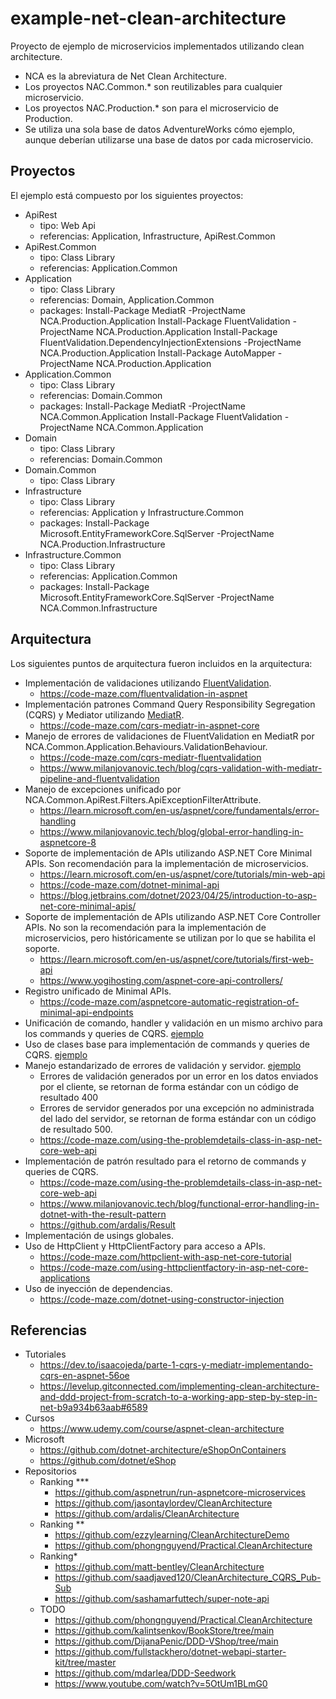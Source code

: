 # example-net-clean-architecture

Proyecto de ejemplo de microservicios implementados utilizando clean architecture.

- NCA es la abreviatura de Net Clean Architecture.
- Los proyectos NAC.Common.\* son reutilizables para cualquier microservicio.
- Los proyectos NAC.Production.\* son para el microservicio de Production.
- Se utiliza una sola base de datos AdventureWorks cómo ejemplo, aunque deberían utilizarse una base de datos por cada microservicio.

## Proyectos

El ejemplo está compuesto por los siguientes proyectos:

- ApiRest
  - tipo: Web Api
  - referencias: Application, Infrastructure, ApiRest.Common
- ApiRest.Common
  - tipo: Class Library
  - referencias: Application.Common
- Application
  - tipo: Class Library
  - referencias: Domain, Application.Common
  - packages:
    Install-Package MediatR -ProjectName NCA.Production.Application
    Install-Package FluentValidation -ProjectName NCA.Production.Application
    Install-Package FluentValidation.DependencyInjectionExtensions -ProjectName NCA.Production.Application
    Install-Package AutoMapper -ProjectName NCA.Production.Application
- Application.Common
  - tipo: Class Library
  - referencias: Domain.Common
  - packages:
    Install-Package MediatR -ProjectName NCA.Common.Application
    Install-Package FluentValidation -ProjectName NCA.Common.Application
- Domain
  - tipo: Class Library
  - referencias: Domain.Common
- Domain.Common
  - tipo: Class Library
- Infrastructure
  - tipo: Class Library
  - referencias: Application y Infrastructure.Common
  - packages:
    Install-Package Microsoft.EntityFrameworkCore.SqlServer -ProjectName NCA.Production.Infrastructure
- Infrastructure.Common
  - tipo: Class Library
  - referencias: Application.Common
  - packages:
    Install-Package Microsoft.EntityFrameworkCore.SqlServer -ProjectName NCA.Common.Infrastructure

## Arquitectura

Los siguientes puntos de arquitectura fueron incluidos en la arquitectura:

- Implementación de validaciones utilizando [FluentValidation](https://docs.fluentvalidation.net/).
  - <https://code-maze.com/fluentvalidation-in-aspnet>
- Implementación patrones Command Query Responsibility Segregation (CQRS) y Mediator utilizando [MediatR](https://github.com/jbogard/MediatR).
  - <https://code-maze.com/cqrs-mediatr-in-aspnet-core>
- Manejo de errores de validaciones de FluentValidation en MediatR por NCA.Common.Application.Behaviours.ValidationBehaviour.
  - <https://code-maze.com/cqrs-mediatr-fluentvalidation>
  - <https://www.milanjovanovic.tech/blog/cqrs-validation-with-mediatr-pipeline-and-fluentvalidation>
- Manejo de excepciones unificado por NCA.Common.ApiRest.Filters.ApiExceptionFilterAttribute.
  - <https://learn.microsoft.com/en-us/aspnet/core/fundamentals/error-handling>
  - <https://www.milanjovanovic.tech/blog/global-error-handling-in-aspnetcore-8>
- Soporte de implementación de APIs utilizando ASP.NET Core Minimal APIs. Son recomendación para la implementación de microservicios.
  - <https://learn.microsoft.com/en-us/aspnet/core/tutorials/min-web-api>
  - <https://code-maze.com/dotnet-minimal-api>
  - <https://blog.jetbrains.com/dotnet/2023/04/25/introduction-to-asp-net-core-minimal-apis/>
- Soporte de implementación de APIs utilizando ASP.NET Core Controller APIs. No son la recomendación para la implementación de microservicios, pero históricamente se utilizan por lo que se habilita el soporte.
  - <https://learn.microsoft.com/en-us/aspnet/core/tutorials/first-web-api>
  - <https://www.yogihosting.com/aspnet-core-api-controllers/>
- Registro unificado de Minimal APIs.
  - <https://code-maze.com/aspnetcore-automatic-registration-of-minimal-api-endpoints>
- Unificación de comando, handler y validación en un mismo archivo para los commands y queries de CQRS. [ejemplo](README-estructura.md)
- Uso de clases base para implementación de commands y queries de CQRS. [ejemplo](README-clases-base.md)
- Manejo estandarizado de errores de validación y servidor. [ejemplo](README-errores.md)
  - Errores de validación generados por un error en los datos enviados por el cliente, se retornan de forma estándar con un código de resultado 400
  - Errores de servidor generados por una excepción no administrada del lado del servidor, se retornan de forma estándar con un código de resultado 500.
  - <https://code-maze.com/using-the-problemdetails-class-in-asp-net-core-web-api>
- Implementación de patrón resultado para el retorno de commands y queries de CQRS.
  - <https://code-maze.com/using-the-problemdetails-class-in-asp-net-core-web-api>
  - <https://www.milanjovanovic.tech/blog/functional-error-handling-in-dotnet-with-the-result-pattern>
  - <https://github.com/ardalis/Result>
- Implementación de usings globales.
- Uso de HttpClient y HttpClientFactory para acceso a APIs.
  - <https://code-maze.com/httpclient-with-asp-net-core-tutorial>
  - <https://code-maze.com/using-httpclientfactory-in-asp-net-core-applications>
- Uso de inyección de dependencias.
  - <https://code-maze.com/dotnet-using-constructor-injection>

## Referencias

- Tutoriales
  - <https://dev.to/isaacojeda/parte-1-cqrs-y-mediatr-implementando-cqrs-en-aspnet-56oe>
  - <https://levelup.gitconnected.com/implementing-clean-architecture-and-ddd-project-from-scratch-to-a-working-app-step-by-step-in-net-b9a934b63aab#6589>
- Cursos
  - <https://www.udemy.com/course/aspnet-clean-architecture>
- Microsoft
  - <https://github.com/dotnet-architecture/eShopOnContainers>
  - <https://github.com/dotnet/eShop>
- Repositorios
  - Ranking \*\*\*
    - <https://github.com/aspnetrun/run-aspnetcore-microservices>
    - <https://github.com/jasontaylordev/CleanArchitecture>
    - <https://github.com/ardalis/CleanArchitecture>
  - Ranking \*\*
    - <https://github.com/ezzylearning/CleanArchitectureDemo>
    - <https://github.com/phongnguyend/Practical.CleanArchitecture>
  - Ranking\*
    - <https://github.com/matt-bentley/CleanArchitecture>
    - <https://github.com/saadjaved120/CleanArchitecture_CQRS_Pub-Sub>
    - <https://github.com/sashamarfuttech/super-note-api>
  - TODO
    - <https://github.com/phongnguyend/Practical.CleanArchitecture>
    - <https://github.com/kalintsenkov/BookStore/tree/main>
    - <https://github.com/DijanaPenic/DDD-VShop/tree/main>
    - <https://github.com/fullstackhero/dotnet-webapi-starter-kit/tree/master>
    - <https://github.com/mdarlea/DDD-Seedwork>
    - <https://www.youtube.com/watch?v=5OtUm1BLmG0>
